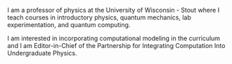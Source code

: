 I am a professor of physics at the University of Wisconsin - Stout where I teach courses in introductory physics, quantum mechanics, lab experimentation, and quantum computing.

I am interested in incorporating computational modeling in the curriculum and I am Editor-in-Chief of the Partnership for Integrating Computation Into Undergraduate Physics.

<!--
**zimmermant/zimmermant** is a ✨ _special_ ✨ repository because its `README.md` (this file) appears on your GitHub profile.

Here are some ideas to get you started:

- 🔭 I’m currently working on ...
- 🌱 I’m currently learning ...
- 👯 I’m looking to collaborate on ...
- 🤔 I’m looking for help with ...
- 💬 Ask me about ...
- 📫 How to reach me: ...
- 😄 Pronouns: ...
- ⚡ Fun fact: ...
-->
